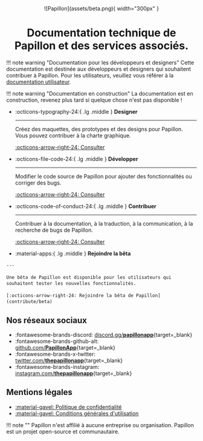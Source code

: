 # 

<center>
![Papillon](assets/beta.png){ width="300px" }

# Documentation technique de Papillon et des services associés.

</center>


!!! note warning "Documentation pour les développeurs et designers"
    Cette documentation est destinée aux développeurs et designers qui souhaitent contribuer à Papillon.
    Pour les utilisateurs, veuillez vous référer à la [documentation utilisateur](https://support.getpapillon.xyz/).

!!! note warning "Documentation en construction"
    La documentation est en construction, revenez plus tard si quelque chose n'est pas disponible !

<div class="grid cards" markdown>

-   :octicons-typography-24:{ .lg .middle } __Designer__

    ---

    Créez des maquettes, des prototypes et des designs pour Papillon. Vous pouvez contribuer à la charte graphique.

    [:octicons-arrow-right-24: Consulter](design/intro.md)

-   :octicons-file-code-24:{ .lg .middle } __Développer__

    ---

    Modifier le code source de Papillon pour ajouter des fonctionnalités ou corriger des bugs.

    [:octicons-arrow-right-24: Consulter](development/intro.md)

-   :octicons-code-of-conduct-24:{ .lg .middle } __Contribuer__

    ---

    Contribuer à la documentation, à la traduction, à la communication, à la recherche de bugs de Papillon.

    [:octicons-arrow-right-24: Consulter](contribute/intro.md)

-    :material-apps:{ .lg .middle } __Rejoindre la bêta__

    ---

    Une bêta de Papillon est disponible pour les utilisateurs qui souhaitent tester les nouvelles fonctionnalités.

    [:octicons-arrow-right-24: Rejoindre la bêta de Papillon](contribute/beta)

</div>

## Nos réseaux sociaux

<div class="grid cards" markdown>

- :fontawesome-brands-discord: [discord.gg/__papillonapp__](https://discord.gg/papillonapp){target=_blank}
- :fontawesome-brands-github-alt: [github.com/__PapillonApp__](https://github.com/PapillonApp){target=_blank}
- :fontawesome-brands-x-twitter: [twitter.com/__thepapillonapp__](https://twitter.com/thepapillonapp){target=_blank}
- :fontawesome-brands-instagram: [instagram.com/__thepapillonapp__](https://instagram.com/thepapillonapp){target=_blank}

</div>

## Mentions légales
- [:material-gavel: Politique de confidentialité](documents/privacy-policy)
- [:material-gavel: Conditions générales d'utilisation](documents/terms-of-service)

!!! note ""
    Papillon n'est affilié à aucune entreprise ou organisation. Papillon est un projet open-source et communautaire.
